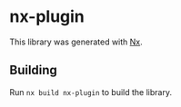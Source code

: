 # nx-plugin

This library was generated with [Nx](https://nx.dev).

## Building

Run `nx build nx-plugin` to build the library.
